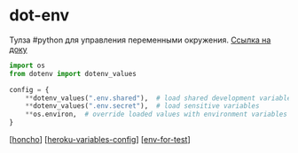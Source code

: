 # dot-env

Тулза #python для управления переменными окружения. [Ссылка на доку](https://saurabh-kumar.com/python-dotenv/)

```python
import os
from dotenv import dotenv_values

config = {
    **dotenv_values(".env.shared"),  # load shared development variables
    **dotenv_values(".env.secret"),  # load sensitive variables
    **os.environ,  # override loaded values with environment variables
}
```

[[honcho]]
[[heroku-variables-config]]
[[env-for-test]]

[//begin]: # "Autogenerated link references for markdown compatibility"
[honcho]: honcho "honcho"
[heroku-variables-config]: heroku-variables-config "heroku-variables-config"
[env-for-test]: env-for-test "env variables for tests"
[//end]: # "Autogenerated link references"